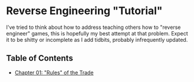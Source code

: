 # Reverse Engineering "Tutorial"
I've tried to think about how to address teaching others how to "reverse engineer" games, this is hopefully my best attempt at that problem. Expect it to be shitty or incomplete as I add tidbits, probably infrequently updated.

## Table of Contents
- [Chapter 01: "Rules" of the Trade](Chapter01.md)
